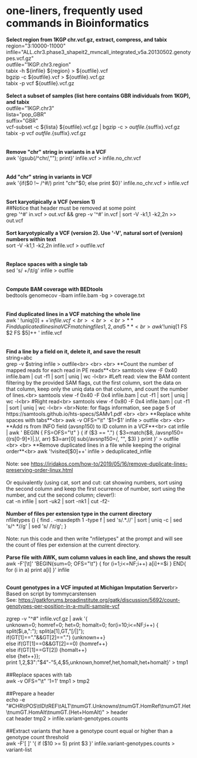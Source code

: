 # one-liners, frequently used commands in Bioinformatics

**Select region from 1KGP chr.vcf.gz, extract, compress, and tabix**<br>
region="3:10000-11000"<br>
infile="ALL.chr3.phase3_shapeit2_mvncall_integrated_v5a.20130502.genotypes.vcf.gz"<br>
outfile="1KGP.chr3.region"<br>
tabix -h ${infile} ${region} > ${outfile}.vcf<br>
bgzip -c ${outfile}.vcf > ${outfile}.vcf.gz<br>
tabix -p vcf ${outfile}.vcf.gz
<br>
<br>
**Select a subset of samples (list here contains GBR individuals from 1KGP), and tabix**<br>
outfile="1KGP.chr3"<br>
lista="pop_GBR"<br>
suffix="GBR"<br>
vcf-subset -c ${lista} ${outfile}.vcf.gz | bgzip -c > ${outfile}.${suffix}.vcf.gz<br>
tabix -p vcf ${outfile}.${suffix}.vcf.gz<br>
<br>
<br>
**Remove "chr" string in variants in a VCF**<br>
awk '{gsub(/^chr/,""); print}' infile.vcf > infile.no_chr.vcf<br>
<br>
<br>
**Add "chr" string in variants in VCF**<br>
awk '{if($0 !~ /^#/) print "chr"$0; else print $0}' infile.no_chr.vcf > infile.vcf<br>
<br>
<br>
**Sort karyotipically a VCF (version 1)**<br>
##Notice that header must be removed at some point <br>
grep '^#' in.vcf > out.vcf && grep -v '^#' in.vcf | sort -V -k1,1 -k2,2n >> out.vcf
<br>
<br>
**Sort karyotypically a VCF (version 2). Use '-V', natural sort of (version) numbers within text**<br>
sort -V -k1,1 -k2,2n infile.vcf > outfile.vcf<br>
<br>
<br>
**Replace spaces with a single tab**<br>
sed 's/ \+/\t/g' infile > outfile<br>
<br>
<br>
**Compute BAM coverage with BEDtools**<br>
bedtools genomecov -ibam infile.bam -bg > coverage.txt<br>
<br>
<br>
**Find duplicated lines in a VCF matching the whole line**<br>
awk ' !uniq[$0]++ ' infile.vcf<br>
<br>
<br>
**Find duplicated lines in a VCF matching files 1, 2, and 5**<br>
awk ' !uniq[$1 FS $2 FS $5]++ ' infile.vcf<br>
<br>
<br>
**Find a line by a field on it, delete it, and save the result**<br>
string=abc<br>
grep -v $string infile > outfile<br>
<br>
<br>
**Count the number of mapped reads for each read in PE reads**<br>
samtools view -F 0x40 infile.bam | cut -f1 | sort | uniq | wc -l<br>
#Left read: view the BAM content filtering by the provided SAM flags, cut the first column, sort the data on that column, keep only the uniq data on that column, and count the number of lines.<br>
samtools view -f 0x40 -F 0x4 infile.bam | cut -f1 | sort | uniq | wc -l<br>
#Right read<br>
samtools view -f 0x80 -F 0x4 infile.bam | cut -f1 | sort | uniq  | wc -l<br>
<br>Note: for flags information, see page 5 of https://samtools.github.io/hts-specs/SAMv1.pdf
<br>
<br>
**Replace white spaces with tabs**<br>
awk -v OFS="\t" '$1=$1' infile > outfile
<br>
<br>
**Add rs from INFO field (avsnp150) to ID column in a VCF**<br>
cat infile | awk '
BEGIN { FS=OFS="\t" }
{
if ($3 == ".") {
$3=match($8, /avsnp150=((rs[0-9]+)|.)/, arr)
$3=arr[0]
sub(/avsnp150=/, "", $3)
}
print
}' > outfile
<br>
<br>
**Remove duplicated lines in a file while keeping the original order**<br>
awk '!visited[$0]++' infile > deduplicated_infile
<br>
<br>Note: see https://iridakos.com/how-to/2019/05/16/remove-duplicate-lines-preserving-order-linux.html
<br>
<br>Or equivalently (using cat, sort and cut: cat showing numbers, sort using the second column and keep the first ocurrence of number, sort using the number, and cut the second column; clever!):
<br>
cat -n infile | sort -uk2 | sort -nk1 | cut -f2-
<br>
<br>
**Number of files per extension type in the current directory**<br>
nfiletypes () { find . -maxdepth 1 -type f | sed 's/.*\.//' | sort | uniq -c | sed 's/^ *//g' | sed 's/ /\t/g'; }
<br>
<br>Note: run this code and then write "nfiletypes" at the prompt and will see the count of files per extension at the current directory.
<br>
<br>
**Parse file with AWK, sum column values in each line, and shows the result**<br>
awk -F'[\t]' 'BEGIN{sum=0; OFS="\t"} { for (i=1;i<=NF;i++) a[i]+=$i } END{ for (i in a) print a[i] }' infile
<br>
<br>

**Count genotypes in a VCF imputed at Michigan Imputation Server**br>
Based on script by tommycarstensen<br>
See: https://gatkforums.broadinstitute.org/gatk/discussion/5692/count-genotypes-per-position-in-a-multi-sample-vcf<br>
<br>
zgrep -v "^#" infile.vcf.gz | awk '{<br>
    unknown=0; homref=0; het=0; homalt=0; for(i=10;i<=NF;i++) {<br>
    split($i,a,":"); split(a[1],GT,"[/|]");<br>
    if(GT[1]=="."&&GT[2]==".") {unknown++}<br>
    else if(GT[1]==0&&GT[2]==0) {homref++}<br>
    else if(GT[1]==GT[2]) {homalt++}<br>
    else {het++}};<br>
    print $1,$2,$3":"$4"-"$5,$4,$5,unknown,homref,het,homalt,het+homalt}' > tmp1<br>
<br>
##Replace spaces with tab<br>
awk -v OFS="\t" '$1=$1' tmp1 > tmp2<br>
<br>
##Prepare a header<br>
echo -e "#CHR\tPOS\tID\tREF\tALT\tnumGT.Unknowns\tnumGT.HomRef\tnumGT.Het\tnumGT.HomAlt\tnumGT.(Het+HomAlt)" > header<br>
cat header tmp2 > infile.variant-genotypes.counts<br>
<br>
##Extract variants that have a genotype count equal or higher than a genotype count threshold<br>
awk -F'[ ]' '{ if ($10 >= 5) print $3 }' infile.variant-genotypes.counts > variant-list<br>
<br>
<br>

